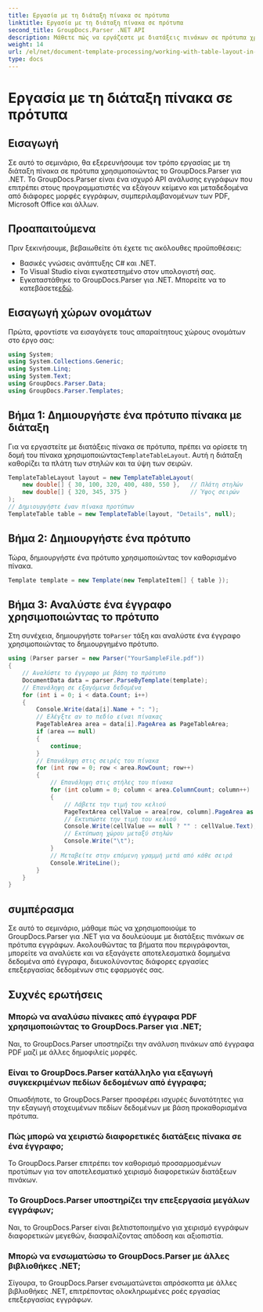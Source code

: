 ```yaml
---
title: Εργασία με τη διάταξη πίνακα σε πρότυπα
linktitle: Εργασία με τη διάταξη πίνακα σε πρότυπα
second_title: GroupDocs.Parser .NET API
description: Μάθετε πώς να εργάζεστε με διατάξεις πινάκων σε πρότυπα χρησιμοποιώντας το GroupDocs.Parser για .NET. Εξαγωγή δομημένων δεδομένων αποτελεσματικά από έγγραφα.
weight: 14
url: /el/net/document-template-processing/working-with-table-layout-in-templates/
type: docs
---
```

# Εργασία με τη διάταξη πίνακα σε πρότυπα

## Εισαγωγή
Σε αυτό το σεμινάριο, θα εξερευνήσουμε τον τρόπο εργασίας με τη διάταξη πίνακα σε πρότυπα χρησιμοποιώντας το GroupDocs.Parser για .NET. Το GroupDocs.Parser είναι ένα ισχυρό API ανάλυσης εγγράφων που επιτρέπει στους προγραμματιστές να εξάγουν κείμενο και μεταδεδομένα από διάφορες μορφές εγγράφων, συμπεριλαμβανομένων των PDF, Microsoft Office και άλλων.
## Προαπαιτούμενα
Πριν ξεκινήσουμε, βεβαιωθείτε ότι έχετε τις ακόλουθες προϋποθέσεις:
- Βασικές γνώσεις ανάπτυξης C# και .NET.
- Το Visual Studio είναι εγκατεστημένο στον υπολογιστή σας.
-  Εγκαταστάθηκε το GroupDocs.Parser για .NET. Μπορείτε να το κατεβάσετε[εδώ](https://releases.groupdocs.com/parser/net/).

## Εισαγωγή χώρων ονομάτων
Πρώτα, φροντίστε να εισαγάγετε τους απαραίτητους χώρους ονομάτων στο έργο σας:
```csharp
using System;
using System.Collections.Generic;
using System.Linq;
using System.Text;
using GroupDocs.Parser.Data;
using GroupDocs.Parser.Templates;
```
## Βήμα 1: Δημιουργήστε ένα πρότυπο πίνακα με διάταξη
Για να εργαστείτε με διατάξεις πίνακα σε πρότυπα, πρέπει να ορίσετε τη δομή του πίνακα χρησιμοποιώντας`TemplateTableLayout`. Αυτή η διάταξη καθορίζει τα πλάτη των στηλών και τα ύψη των σειρών.
```csharp
TemplateTableLayout layout = new TemplateTableLayout(
    new double[] { 30, 100, 320, 400, 480, 550 },   // Πλάτη στηλών
    new double[] { 320, 345, 375 }                  // Ύψος σειρών
);
// Δημιουργήστε έναν πίνακα προτύπων
TemplateTable table = new TemplateTable(layout, "Details", null);
```
## Βήμα 2: Δημιουργήστε ένα πρότυπο
Τώρα, δημιουργήστε ένα πρότυπο χρησιμοποιώντας τον καθορισμένο πίνακα.
```csharp
Template template = new Template(new TemplateItem[] { table });
```
## Βήμα 3: Αναλύστε ένα έγγραφο χρησιμοποιώντας το πρότυπο
 Στη συνέχεια, δημιουργήστε το`Parser` τάξη και αναλύστε ένα έγγραφο χρησιμοποιώντας το δημιουργημένο πρότυπο.
```csharp
using (Parser parser = new Parser("YourSampleFile.pdf"))
{
    // Αναλύστε το έγγραφο με βάση το πρότυπο
    DocumentData data = parser.ParseByTemplate(template);
    // Επανάληψη σε εξαγόμενα δεδομένα
    for (int i = 0; i < data.Count; i++)
    {
        Console.Write(data[i].Name + ": ");
        // Ελέγξτε αν το πεδίο είναι πίνακας
        PageTableArea area = data[i].PageArea as PageTableArea;
        if (area == null)
        {
            continue;
        }
        // Επανάληψη στις σειρές του πίνακα
        for (int row = 0; row < area.RowCount; row++)
        {
            // Επανάληψη στις στήλες του πίνακα
            for (int column = 0; column < area.ColumnCount; column++)
            {
                // Λάβετε την τιμή του κελιού
                PageTextArea cellValue = area[row, column].PageArea as PageTextArea;
                // Εκτυπώστε την τιμή του κελιού
                Console.Write(cellValue == null ? "" : cellValue.Text);
                // Εκτύπωση χώρου μεταξύ στηλών
                Console.Write("\t");
            }
            // Μεταβείτε στην επόμενη γραμμή μετά από κάθε σειρά
            Console.WriteLine();
        }
    }
}
```

## συμπέρασμα
Σε αυτό το σεμινάριο, μάθαμε πώς να χρησιμοποιούμε το GroupDocs.Parser για .NET για να δουλεύουμε με διατάξεις πινάκων σε πρότυπα εγγράφων. Ακολουθώντας τα βήματα που περιγράφονται, μπορείτε να αναλύετε και να εξαγάγετε αποτελεσματικά δομημένα δεδομένα από έγγραφα, διευκολύνοντας διάφορες εργασίες επεξεργασίας δεδομένων στις εφαρμογές σας.

## Συχνές ερωτήσεις
### Μπορώ να αναλύσω πίνακες από έγγραφα PDF χρησιμοποιώντας το GroupDocs.Parser για .NET;
Ναι, το GroupDocs.Parser υποστηρίζει την ανάλυση πινάκων από έγγραφα PDF μαζί με άλλες δημοφιλείς μορφές.
### Είναι το GroupDocs.Parser κατάλληλο για εξαγωγή συγκεκριμένων πεδίων δεδομένων από έγγραφα;
Οπωσδήποτε, το GroupDocs.Parser προσφέρει ισχυρές δυνατότητες για την εξαγωγή στοχευμένων πεδίων δεδομένων με βάση προκαθορισμένα πρότυπα.
### Πώς μπορώ να χειριστώ διαφορετικές διατάξεις πίνακα σε ένα έγγραφο;
Το GroupDocs.Parser επιτρέπει τον καθορισμό προσαρμοσμένων προτύπων για τον αποτελεσματικό χειρισμό διαφορετικών διατάξεων πινάκων.
### Το GroupDocs.Parser υποστηρίζει την επεξεργασία μεγάλων εγγράφων;
Ναι, το GroupDocs.Parser είναι βελτιστοποιημένο για χειρισμό εγγράφων διαφορετικών μεγεθών, διασφαλίζοντας απόδοση και αξιοπιστία.
### Μπορώ να ενσωματώσω το GroupDocs.Parser με άλλες βιβλιοθήκες .NET;
Σίγουρα, το GroupDocs.Parser ενσωματώνεται απρόσκοπτα με άλλες βιβλιοθήκες .NET, επιτρέποντας ολοκληρωμένες ροές εργασίας επεξεργασίας εγγράφων.
